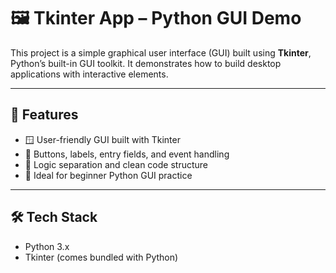 # 🖼️ Tkinter App – Python GUI Demo

This project is a simple graphical user interface (GUI) built using **Tkinter**, Python’s built-in GUI toolkit. It demonstrates how to build desktop applications with interactive elements.

---

## 🚀 Features

- 🪟 User-friendly GUI built with Tkinter
- 🔘 Buttons, labels, entry fields, and event handling
- 💾 Logic separation and clean code structure
- 🎨 Ideal for beginner Python GUI practice

---

## 🛠 Tech Stack

- Python 3.x
- Tkinter (comes bundled with Python)
